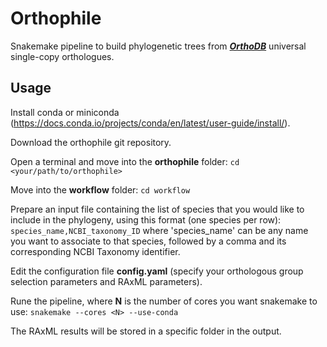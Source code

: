 # Orthophile

Snakemake pipeline to build phylogenetic trees from ***[OrthoDB](https://www.orthodb.org/)*** universal single-copy orthologues.


## Usage

Install conda or miniconda (https://docs.conda.io/projects/conda/en/latest/user-guide/install/).

Download the orthophile git repository.

Open a terminal and move into the **orthophile** folder:
`cd <your/path/to/orthophile>`

Move into the **workflow** folder:
`cd workflow`

Prepare an input file containing the list of species that you would like to include in the phylogeny, using this format (one species per row):
`species_name,NCBI_taxonomy_ID`
where 'species_name' can be any name you want to associate to that species, followed by a comma and its corresponding NCBI Taxonomy identifier.

Edit the configuration file **config.yaml** (specify your orthologous group selection parameters and RAxML parameters).

Rune the pipeline, where **N** is the number of cores you want snakemake to use:
`snakemake --cores <N> --use-conda`

The RAxML results will be stored in a specific folder in the output.

